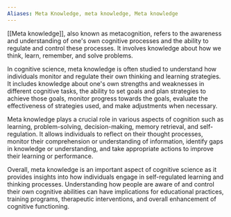 ```yaml
---
Aliases: Meta Knowledge, meta knowledge, Meta knowledge
---
```

[[Meta knowledge]], also known as metacognition, refers to the awareness and understanding of one's own cognitive processes and the ability to regulate and control these processes. It involves knowledge about how we think, learn, remember, and solve problems.

In cognitive science, meta knowledge is often studied to understand how individuals monitor and regulate their own thinking and learning strategies. It includes knowledge about one's own strengths and weaknesses in different cognitive tasks, the ability to set goals and plan strategies to achieve those goals, monitor progress towards the goals, evaluate the effectiveness of strategies used, and make adjustments when necessary.

Meta knowledge plays a crucial role in various aspects of cognition such as learning, problem-solving, decision-making, memory retrieval, and self-regulation. It allows individuals to reflect on their thought processes, monitor their comprehension or understanding of information, identify gaps in knowledge or understanding, and take appropriate actions to improve their learning or performance.

Overall, meta knowledge is an important aspect of cognitive science as it provides insights into how individuals engage in self-regulated learning and thinking processes. Understanding how people are aware of and control their own cognitive abilities can have implications for educational practices, training programs, therapeutic interventions, and overall enhancement of cognitive functioning.